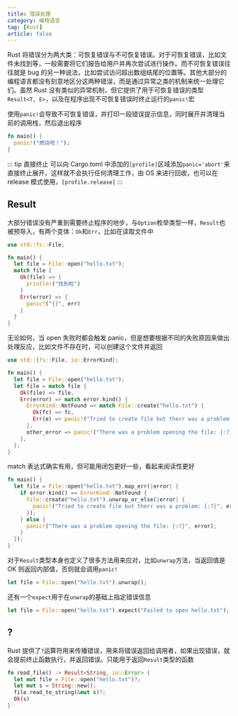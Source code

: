 ```yaml
---
title: 错误处理
category: 编程语言
tag: [Rust]
article: false
---
```


Rust 将错误分为两大类：可恢复错误与不可恢复错误。对于可恢复错误，比如文件未找到等，⼀般需要将它们报告给用户并再次尝试进行操作。而不可恢复错误往往就是 bug 的另⼀种说法，比如尝试访问超出数组结尾的位置等。其他大部分的编程语言都没有刻意地区分这两种错误，而是通过异常之类的机制来统⼀处理它们。虽然 Rust 没有类似的异常机制，但它提供了用于可恢复错误的类型`Result<T, E>`，以及在程序出现不可恢复错误时终止运行的`panic!`宏

使用`panic!`会导致不可恢复错误，并打印一段错误提示信息，同时展开并清理当前的调用栈，然后退出程序

```rust
fn main() {
  panic!("燃烧吧！");
}
```

::: tip 直接终止
可以向 Cargo.toml 中添加的`[profile]`区域添加`panic='abort'`来直接终止展开，这样就不会执行任何清理工作，由 OS 来进行回收，也可以在 release 模式使用，`[profile.release]`
:::

## Result

大部分错误没有严重到需要终止程序的地步，与`Option`枚举类型一样，`Result`也被预导入，有两个变体：`Ok`和`Err`，比如在读取文件中

```rust
use std::fs::File;

fn main() {
  let file = File::open("hello.txt");
  match file {
    Ok(file) => {
      println!("找到啦")
    }
    Err(error) => {
      panic!("{}", err)
    }
  }
}
```

无论如何，当 open 失败时都会触发 panic，但是想要根据不同的失败原因来做出处理反应，比如文件不存在时，可以创建这个文件并返回

```rust
use std::{fs::File, io::ErrorKind};

fn main() {
  let file = File::open("hello.txt");
  let file = match file {
    Ok(file) => file,
    Err(error) => match error.kind() {
      ErrorKind::NotFound => match File::create("hello.txt") {
        Ok(fc) => fc,
        Err(e) => panic!("Tried to create file but therr was a problem: {:?}", e),
      },
      other_error => panic!("There was a problem opening the file: {:?}", other_error),
    },
  };
}
```

match 表达式确实有用，但可能用闭包更好一些，看起来阅读性更好

```rust
fn main() {
  let file = File::open("hello.txt").map_err(|error| {
    if error.kind() == ErrorKind::NotFound {
      File::create("hello.txt").unwrap_or_else(|error| {
        panic!("Tried to create file but therr was a problem: {:?}", error)
      });
    } else {
      panic!("There was a problem opening the file: {:?}", error);
    }
  });
}
```

对于`Result`类型本身也定义了很多方法用来应对，比如`unwrap`方法，当返回值是 OK 则返回内部值，否则就会调用`panic!`

```rust
let file = File::open("hello.txt").unwrap();
```

还有一个`expect`用于在`unwrap`的基础上指定错误信息

```rust
let file = File::open("hello.txt").expect("Failed to open hello.txt");
```

## ?

Rust 提供了`?`运算符用来传播错误，用来将错误返回给调用者，如果出现错误，就会提前终止函数执行，并返回错误。只能用于返回`Result`类型的函数

```rust
fn read_file() -> Result<String, io::Error> {
  let mut file = File::open("hello.txt")?;
  let mut s = String::new();
  file.read_to_string(&mut s)?;
  Ok(s)
}
```
